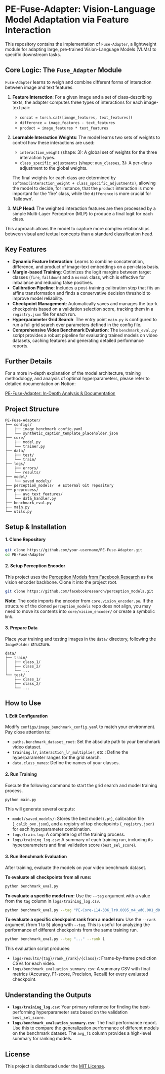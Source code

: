 # PE-Fuse-Adapter: Vision-Language Model Adaptation via Feature Interaction

This repository contains the implementation of `Fuse-Adapter`, a lightweight module for adapting large, pre-trained Vision-Language Models (VLMs) to specific downstream tasks.

## Core Logic: The `Fuse_Adapter` Module

`Fuse-Adapter` learns to weigh and combine different forms of interaction between image and text features.

1.  **Feature Interaction**: For a given image and a set of class-describing texts, the adapter computes three types of interactions for each image-text pair:
    *   `concat = torch.cat([image_features, text_features])`
    *   `difference = image_features - text_features`
    *   `product = image_features * text_features`

2.  **Learnable Interaction Weights**: The model learns two sets of weights to control how these interactions are used:
    *   `interaction_weight` (shape: 3): A global set of weights for the three interaction types.
    *   `class_specific_adjustments` (shape: `num_classes`, 3): A per-class adjustment to the global weights.

    The final weights for each class are determined by `softmax(interaction_weight + class_specific_adjustments)`, allowing the model to decide, for instance, that the `product` interaction is more important for the 'fire' class, while the `difference` is more crucial for 'falldown'.

3.  **MLP Head**: The weighted interaction features are then processed by a simple Multi-Layer Perceptron (MLP) to produce a final logit for each class.

This approach allows the model to capture more complex relationships between visual and textual concepts than a standard classification head.

## Key Features

-   **Dynamic Feature Interaction**: Learns to combine concatenation, difference, and product of image-text embeddings on a per-class basis.
-   **Margin-based Training**: Optimizes the logit margins between target classes (`fire`, `falldown`) and a `normal` class, which is effective for imbalance and reducing false positives.
-   **Calibration Pipeline**: Includes a post-training calibration step that fits an affine transformation and finds a conservative decision threshold to improve model reliability.
-   **Checkpoint Management**: Automatically saves and manages the top-k checkpoints based on a validation selection score, tracking them in a `registry.json` file for each run.
-   **Hyperparameter Grid Search**: The entry point `main.py` is configured to run a full grid search over parameters defined in the config file.
-   **Comprehensive Video Benchmark Evaluation**: The `benchmark_eval.py` script provides a robust pipeline for evaluating trained models on video datasets, caching features and generating detailed performance reports.

## Further Details
For a more in-depth explanation of the model architecture, training methodology, and analysis of optimal hyperparameters, please refer to detailed documentation on Notion:

[PE-Fuse-Adapter: In-Depth Analysis & Documentation](https://jiminc.notion.site/HF-Test-24f0afc85c47804482d3f11eec45af16?source=copy_link)

## Project Structure

```
PE-Fuse-Adapter/
├── configs/
│   ├── image_benchmark_config.yaml
│   └── synthetic_caption_template_placeholder.json
├── core/
│   ├── model.py
│   └── trainer.py
├── data/
│   ├── test/
│   └── train/
├── logs/
│   ├── errors/
│   └── results/
├── model/
│   └── saved_models/
├── perception_models/  # External Git repository
├── preprocess/
│   ├── avg_text_features/
│   └── data_handler.py
├── benchmark_eval.py
├── main.py
└── utils.py
```

## Setup & Installation

#### 1. Clone Repository

```bash
git clone https://github.com/your-username/PE-Fuse-Adapter.git
cd PE-Fuse-Adapter
```

#### 2. Setup Perception Encoder

This project uses the [Perception Models from Facebook Research](https://github.com/facebookresearch/perception_models) as the vision encoder backbone. Clone it into the project root.

```bash
git clone https://github.com/facebookresearch/perception_models.git
```

**Note**: The code imports the encoder from `core.vision_encoder.pe`. If the structure of the cloned `perception_models` repo does not align, you may need to move its contents into `core/vision_encoder/` or create a symbolic link.

#### 3. Prepare Data

Place your training and testing images in the `data/` directory, following the `ImageFolder` structure.

```
data/
├── train/
│   ├── class_1/
│   ├── class_2/
│   └── ...
└── test/
    ├── class_1/
    ├── class_2/
    └── ...
```

## How to Use

#### 1. Edit Configuration

Modify `configs/image_benchmark_config.yaml` to match your environment. Pay close attention to:

-   `paths.benchmark_dataset_root`: Set the absolute path to your benchmark video dataset.
-   `training.lr`, `interaction_lr_multiplier`, etc.: Define the hyperparameter ranges for the grid search.
-   `data.class_names`: Define the names of your classes.

#### 2. Run Training

Execute the following command to start the grid search and model training process.

```bash
python main.py
```

This will generate several outputs:
-   `model/saved_models/`: Stores the best model (`.pt`), calibration file (`_calib_ovn.json`), and a registry of top checkpoints (`_registry.json`) for each hyperparameter combination.
-   `logs/train.log`: A complete log of the training process.
-   `logs/training_log.csv`: A summary of each training run, including its hyperparameters and final validation score (`best_sel_score`).

#### 3. Run Benchmark Evaluation

After training, evaluate the models on your video benchmark dataset.

**To evaluate all checkpoints from all runs:**
```bash
python benchmark_eval.py
```

**To evaluate a specific model run:**
Use the `--tag` argument with a value from the `tag` column in `logs/training_log.csv`.
```bash
python benchmark_eval.py --tag "PE-Core-L14-336_lr0.0005_m4_wd0.001_d0.4_w10_b0.5"
```

**To evaluate a specific checkpoint rank from a model run:**
Use the `--rank` argument (from 1 to 5) along with `--tag`. This is useful for analyzing the performance of different checkpoints from the same training run.
```bash
python benchmark_eval.py --tag "..." --rank 1
```

This evaluation script produces:
-   `logs/results/{tag}/rank_{rank}/{class}/`: Frame-by-frame prediction CSVs for each video.
-   `logs/benchmark_evaluation_summary.csv`: A summary CSV with final metrics (Accuracy, F1-score, Precision, Recall) for every evaluated checkpoint.

## Understanding the Outputs

-   **`logs/training_log.csv`**: Your primary reference for finding the best-performing hyperparameter sets based on the validation `best_sel_score`.
-   **`logs/benchmark_evaluation_summary.csv`**: The final performance report. Use this to compare the generalization performance of different models on the benchmark dataset. The `avg_f1` column provides a high-level summary for ranking models.

## License

This project is distributed under the [MIT License](LICENSE).
